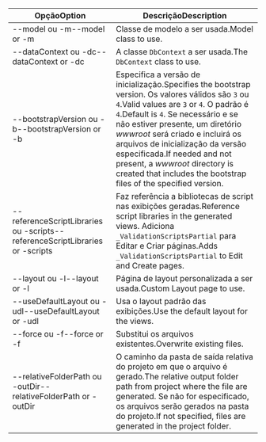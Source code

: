 <!-- Options common to Razor Pages and Controller -->
| <span data-ttu-id="7fa29-101">Opção</span><span class="sxs-lookup"><span data-stu-id="7fa29-101">Option</span></span>               | <span data-ttu-id="7fa29-102">Descrição</span><span class="sxs-lookup"><span data-stu-id="7fa29-102">Description</span></span>|
| ----------------- | ------------ |
| <span data-ttu-id="7fa29-103">--model ou -m</span><span class="sxs-lookup"><span data-stu-id="7fa29-103">--model or -m</span></span>  | <span data-ttu-id="7fa29-104">Classe de modelo a ser usada.</span><span class="sxs-lookup"><span data-stu-id="7fa29-104">Model class to use.</span></span> |
| <span data-ttu-id="7fa29-105">--dataContext ou -dc</span><span class="sxs-lookup"><span data-stu-id="7fa29-105">--dataContext or -dc</span></span>  | <span data-ttu-id="7fa29-106">A classe `DbContext` a ser usada.</span><span class="sxs-lookup"><span data-stu-id="7fa29-106">The `DbContext` class to use.</span></span> |
| <span data-ttu-id="7fa29-107">--bootstrapVersion ou -b</span><span class="sxs-lookup"><span data-stu-id="7fa29-107">--bootstrapVersion or -b</span></span>  | <span data-ttu-id="7fa29-108">Especifica a versão de inicialização.</span><span class="sxs-lookup"><span data-stu-id="7fa29-108">Specifies the bootstrap version.</span></span> <span data-ttu-id="7fa29-109">Os valores válidos são `3` ou `4`.</span><span class="sxs-lookup"><span data-stu-id="7fa29-109">Valid values are `3` or `4`.</span></span> <span data-ttu-id="7fa29-110">O padrão é `4`.</span><span class="sxs-lookup"><span data-stu-id="7fa29-110">Default is `4`.</span></span> <span data-ttu-id="7fa29-111">Se necessário e se não estiver presente, um diretório *wwwroot* será criado e incluirá os arquivos de inicialização da versão especificada.</span><span class="sxs-lookup"><span data-stu-id="7fa29-111">If needed and not present, a *wwwroot* directory is created that includes the bootstrap files of the specified version.</span></span> |
| <span data-ttu-id="7fa29-112">--referenceScriptLibraries ou -scripts</span><span class="sxs-lookup"><span data-stu-id="7fa29-112">--referenceScriptLibraries or -scripts</span></span> |  <span data-ttu-id="7fa29-113">Faz referência a bibliotecas de script nas exibições geradas.</span><span class="sxs-lookup"><span data-stu-id="7fa29-113">Reference script libraries in the generated views.</span></span> <span data-ttu-id="7fa29-114">Adiciona `_ValidationScriptsPartial` para Editar e Criar páginas.</span><span class="sxs-lookup"><span data-stu-id="7fa29-114">Adds `_ValidationScriptsPartial` to Edit and Create pages.</span></span> |
| <span data-ttu-id="7fa29-115">--layout ou -l</span><span class="sxs-lookup"><span data-stu-id="7fa29-115">--layout or -l</span></span> | <span data-ttu-id="7fa29-116">Página de layout personalizada a ser usada.</span><span class="sxs-lookup"><span data-stu-id="7fa29-116">Custom Layout page to use.</span></span> |
| <span data-ttu-id="7fa29-117">--useDefaultLayout ou -udl</span><span class="sxs-lookup"><span data-stu-id="7fa29-117">--useDefaultLayout or -udl</span></span> | <span data-ttu-id="7fa29-118">Usa o layout padrão das exibições.</span><span class="sxs-lookup"><span data-stu-id="7fa29-118">Use the default layout for the views.</span></span> |
| <span data-ttu-id="7fa29-119">--force ou -f</span><span class="sxs-lookup"><span data-stu-id="7fa29-119">--force or -f</span></span> | <span data-ttu-id="7fa29-120">Substitui os arquivos existentes.</span><span class="sxs-lookup"><span data-stu-id="7fa29-120">Overwrite existing files.</span></span> |
| <span data-ttu-id="7fa29-121">--relativeFolderPath ou -outDir</span><span class="sxs-lookup"><span data-stu-id="7fa29-121">--relativeFolderPath or -outDir</span></span> | <span data-ttu-id="7fa29-122">O caminho da pasta de saída relativa do projeto em que o arquivo é gerado.</span><span class="sxs-lookup"><span data-stu-id="7fa29-122">The relative output folder path from project where the file are generated.</span></span> <span data-ttu-id="7fa29-123">Se não for especificado, os arquivos serão gerados na pasta do projeto.</span><span class="sxs-lookup"><span data-stu-id="7fa29-123">If not specified, files are generated in the project folder.</span></span> |